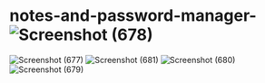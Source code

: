 # notes-and-password-manager-![Screenshot (678)](https://github.com/user-attachments/assets/ba2cf93e-8d56-4be2-80e9-e1f961f3bc80)
![Screenshot (677)](https://github.com/user-attachments/assets/483239aa-317b-4a52-81ab-610877879b34)
![Screenshot (681)](https://github.com/user-attachments/assets/70cfaf94-b28d-4d3a-bb10-751d47429a6d)
![Screenshot (680)](https://github.com/user-attachments/assets/a475bedd-a28a-4e0d-b59d-78d3f274d261)
![Screenshot (679)](https://github.com/user-attachments/assets/3925a782-c7e8-4ebc-8d38-ef205e3a5082)
